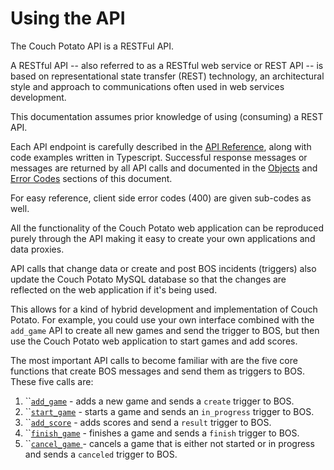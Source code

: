 # Using the API

The Couch Potato API is a RESTFul API.

A RESTful API -- also referred to as a RESTful web service or REST API -- is based on representational state transfer (REST) technology, an architectural style and approach to communications often used in web services development.

This documentation assumes prior knowledge of using (consuming) a REST API.

Each API endpoint is carefully described in the [API Reference](api-reference/), along with code examples written in Typescript. Successful response messages or messages are returned by all API calls and documented in the [Objects](api-reference/objects.md) and [Error Codes](api-reference/error-codes.md) sections of this document.

For easy reference, client side error codes (400) are given sub-codes as well.

All the functionality of the Couch Potato web application can be reproduced purely through the API making it easy to create your own applications and data proxies.

API calls that change data or create and post BOS incidents (triggers) also update the Couch Potato MySQL database so that the changes are reflected on the web application if it's being used.

This allows for a kind of hybrid development and implementation of Couch Potato. For example, you could use your own interface combined with the `add_game` API to create all new games and send the trigger to BOS, but then use the Couch Potato web application to start games and add scores.

The most important API calls to become familiar with are the five core functions that create BOS messages and send them as triggers to BOS. These five calls are:

1. ``[`add_game`](api-reference/#add-game) - adds a new game and sends a `create` trigger to BOS.
2. ``[`start_game`](api-reference/#start-game) - starts a game and sends an `in_progress` trigger to BOS.
3. ``[`add_score`](api-reference/#add-score) - adds scores and send a `result` trigger to BOS.
4. ``[`finish_game`](api-reference/#finish-game) - finishes a game and sends a `finish` trigger to BOS.
5. ``[`cancel_game` ](api-reference/#cancel-game)- cancels a game that is either not started or in progress and sends a `canceled` trigger to BOS.
